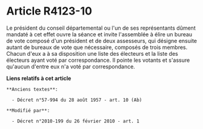 # Article R4123-10

Le président du conseil départemental ou l'un de ses représentants dûment mandaté à cet effet ouvre la séance et invite
l'assemblée à élire un bureau de vote composé d'un président et de deux assesseurs, qui désigne ensuite autant de bureaux de
vote que nécessaire, composés de trois membres. Chacun d'eux a à sa disposition une liste des électeurs et la liste des
électeurs ayant voté par correspondance. Il pointe les votants et s'assure qu'aucun d'entre eux n'a voté par correspondance.

**Liens relatifs à cet article**

	**Anciens textes**:

	  - Décret n°57-994 du 28 août 1957 - art. 10 (Ab)

	**Modifié par**:

	  - Décret n°2010-199 du 26 février 2010 - art. 1
